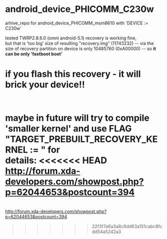 # android_device_PHICOMM_C230w
arhive_repo for android_device_PHICOMM_msm8610 with 'DEVICE := C230w'

tested TWRP2.8.6.0 (omni android-5.1) 
recovery is working fine, <br>
but that is 'too big' size of resulting "recovery.img" (11743232) -- via the size of recovery partition on device is only 10485760 (0xA00000) -- so <b>it can be only 'fastboot boot'</b><br>
# if you flash this recovery - it will brick your device!!
<br> maybe in future will try to compile 'smaller kernel' and use FLAG "TARGET_PREBUILT_RECOVERY_KERNEL := " for 
<br> details:
<<<<<<< HEAD
<br>http://forum.xda-developers.com/showpost.php?p=62044653&postcount=394
=======
<br>http://forum.xda-developers.com/showpost.php?p=62044653&postcount=394
>>>>>>> 22f3f7a6a3a8c6dd63a151cabc8fcdd54a5242a3

